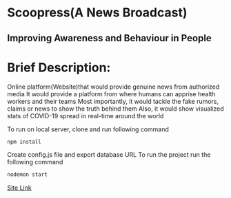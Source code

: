 # Scoopress(A News Broadcast)
## Improving Awareness and Behaviour in People

# Brief Description:
Online platform(Website)that would provide genuine news from authorized media
It would provide a platform from where humans can apprise health workers and their teams
Most importantly, it would tackle the fake rumors, claims or news to show the truth behind them 
Also, it would show visualized stats of COVID-19 spread in real-time around the world


To run on local server, clone and run following command
```bash
npm install
```
Create config.js file and export database URL
To run the project run the following command
```bash
nodemon start
```

[Site Link](https://scoopress.herokuapp.com "Scoopress")
